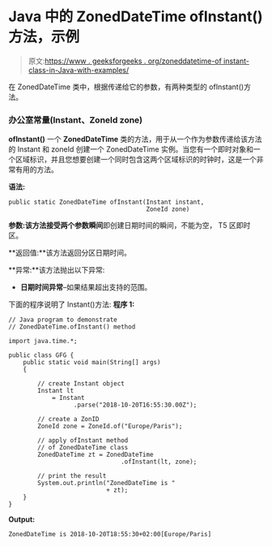 # Java 中的 ZonedDateTime ofInstant()方法，示例

> 原文:[https://www . geeksforgeeks . org/zoneddatetime-of instant-class-in-Java-with-examples/](https://www.geeksforgeeks.org/zoneddatetime-ofinstant-class-in-java-with-examples/)

在 ZonedDateTime 类中，根据传递给它的参数，有两种类型的 ofInstant()方法。

### 办公室常量(Instant、ZoneId zone)

**ofInstant()** 一个 **ZonedDateTime** 类的方法，用于从一个作为参数传递给该方法的 Instant 和 zoneId 创建一个 ZonedDateTime 实例。当您有一个即时对象和一个区域标识，并且您想要创建一个同时包含这两个区域标识的时钟时，这是一个非常有用的方法。

**语法:**

```
public static ZonedDateTime ofInstant(Instant instant,
                                      ZoneId zone)

```

**参数:**该方法接受两个参数**瞬间**即创建日期时间的瞬间，不能为空，
T5 区即时区。

**返回值:**该方法返回分区日期时间。

**异常:**该方法抛出以下异常:

*   **日期时间异常**–如果结果超出支持的范围。

下面的程序说明了 Instant()方法:
**程序 1:**

```
// Java program to demonstrate
// ZonedDateTime.ofInstant() method

import java.time.*;

public class GFG {
    public static void main(String[] args)
    {

        // create Instant object
        Instant lt
            = Instant
                  .parse("2018-10-20T16:55:30.00Z");

        // create a ZonID
        ZoneId zone = ZoneId.of("Europe/Paris");

        // apply ofInstant method
        // of ZonedDateTime class
        ZonedDateTime zt = ZonedDateTime
                               .ofInstant(lt, zone);

        // print the result
        System.out.println("ZonedDateTime is "
                           + zt);
    }
}
```

**Output:**

```
ZonedDateTime is 2018-10-20T18:55:30+02:00[Europe/Paris]

```